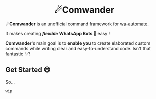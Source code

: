 <div align="center">
  
  # ☄Comwander
  
</div>

☄**Comwander** is an unofficial command framework for [wa-automate](https://github.com/open-wa/wa-automate-nodejs).

It makes creating ***flexible*** **WhatsApp Bots 🤖** easy !

**Comwander**'s main goal is to **enable you** to create elaborated custom commands while writing clear and easy-to-understand code. Isn't that fantastic ✨?


## Get Started 😄

So...

```
wip
```
